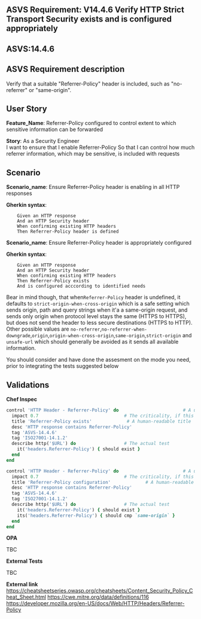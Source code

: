 ## ASVS Requirement: V14.4.6 Verify HTTP Strict Transport Security exists and is configured appropriately
## ASVS:14.4.6

## ASVS Requirement description
Verify that a suitable "Referrer-Policy" header is included, such as "no-referrer" or "same-origin".

## User Story
**Feature_Name**: Referrer-Policy configured to control extent to which sensitive information can be forwarded

**Story**:
As a Security Engineer\
I want to ensure that I enable Referrer-Policy
So that I can control how much referrer information, which may be sensitive, is included with requests

## Scenario
**Scenario_name**: Ensure Referrer-Policy header is enabling in all HTTP responses

**Gherkin syntax**:
```gherkin
	Given an HTTP response
	And an HTTP Security header
	When confirming existing HTTP headers
	Then Referrer-Policy header is defined
```

**Scenario_name**: Ensure Referrer-Policy header is appropriately configured

**Gherkin syntax**:
```gherkin
    Given an HTTP response
    And an HTTP Security header
    When confirming existing HTTP headers
    Then Referrer-Policy exists
    And is configured acccording to identified needs
```
Bear in mind though, that when`Referrer-Policy` header is undefined, it defaults to `strict-origin-when-cross-origin` which is a safe setting which sends origin, path and query strings when it'a a same-origin request, and sends only origin when protocol level stays the same (HTTPS to HTTPS), but does not send the header to less secure destinations (HTTPS to HTTP). Other possible values are `no-referrer`,`no-referrer-when-downgrade`,`origin`,`origin-when-cross-origin`,`same-origin`,`strict-origin` and `unsafe-url` which should generally be avoided as it sends all available information.

You should consider and have done the assesment on the mode you need, prior to integrating the tests suggested below

## Validations

**Chef Inspec**

```ruby
control 'HTTP Header - Referrer-Policy' do                        # A unique ID for this control
  impact 0.7                                # The criticality, if this control fails.
  title 'Referrer-Policy exists'             # A human-readable title
  desc 'HTTP response contains Referrer-Policy'
  tag 'ASVS-14.4.6'
  tag 'ISO27001-14.1.2'
  describe http('$URL') do                  # The actual test
    it('headers.Referrer-Policy') { should exist }
  end
end

control 'HTTP Header - Referrer-Policy' do                        # A unique ID for this control
  impact 0.7                                # The criticality, if this control fails.
  title 'Referrer-Policy configuration'             # A human-readable title
  desc 'HTTP response contains Referrer-Policy'
  tag 'ASVS-14.4.6'
  tag 'ISO27001-14.1.2'
  describe http('$URL') do                  # The actual test
    it('headers.Referrer-Policy') { should exist }
    its('headers.Referrer-Policy') { should cmp `same-origin` }
  end
end
```

**OPA**

TBC

**External Tests**

TBC

**External link**
https://cheatsheetseries.owasp.org/cheatsheets/Content_Security_Policy_Cheat_Sheet.html
https://cwe.mitre.org/data/definitions/116
https://developer.mozilla.org/en-US/docs/Web/HTTP/Headers/Referrer-Policy
